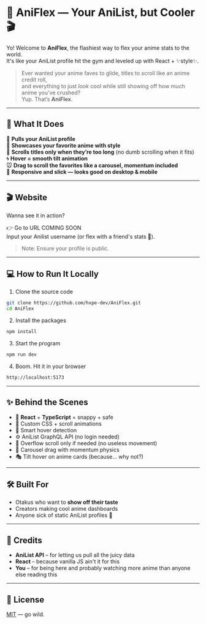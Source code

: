# 🌸 AniFlex — Your AniList, but Cooler 🎬

Yo! Welcome to **AniFlex**, the flashiest way to flex your anime stats to the world.  
It's like your AniList profile hit the gym and leveled up with React + ✨style✨.

> Ever wanted your anime faves to glide, titles to scroll like an anime credit roll,  
> and everything to just *look* cool while still showing off how much anime you've crushed?  
> Yup. That’s **AniFlex**.

---

## 🎯 What It Does

🧠 **Pulls your AniList profile**  
🎥 **Showcases your favorite anime with style**  
🎢 **Scrolls titles only when they’re too long** (no dumb scrolling when it fits)  
🌀 **Hover = smooth tilt animation**  
🐭 **Drag to scroll the favorites like a carousel, momentum included**  
💯 **Responsive and slick — looks good on desktop & mobile**

---

## 🎬 Website

Wanna see it in action?

👉 Go to URL COMING SOON  
Input your Anilist username (or flex with a friend's stats 👀).
> Note: Ensure your profile is public.

---

## 💻 How to Run It Locally
1. Clone the source code
```bash
git clone https://github.com/hxpe-dev/AniFlex.git
cd AniFlex
```

2. Install the packages 
```bash
npm install
```

3. Start the program
```bash
npm run dev
```

4. Boom. Hit it in your browser
```bash
http://localhost:5173
```

---

## ✨ Behind the Scenes
- 🧬 **React** + **TypeScript** = snappy + safe
- 🎨 Custom CSS + scroll animations
- 🧠 Smart hover detection
- ⚙️ AniList GraphQL API (no login needed)
- 🎥 Overflow scroll only if needed (no useless movement)
- 💃 Carousel drag with momentum physics
- 🎭 Tilt hover on anime cards (because… why not?)

---

## 🛠️ Built For
- Otakus who want to **show off their taste**
- Creators making cool anime dashboards
- Anyone sick of static AniList profiles 😤

---

## 🤝 Credits
- **AniList API** – for letting us pull all the juicy data
- **React** – because vanilla JS ain't it for this
- **You** – for being here and probably watching more anime than anyone else reading this

---

## 📄 License
[MIT](LICENSE.md) — go wild.